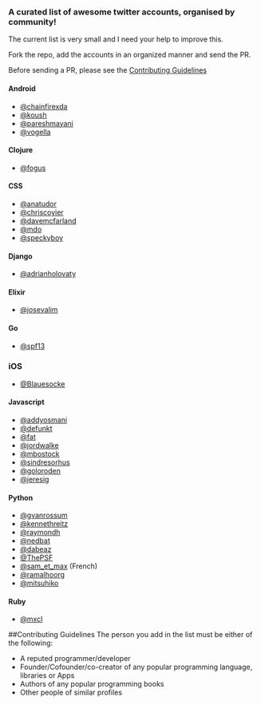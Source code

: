 ### A curated list of awesome twitter accounts, organised by community!


The current list is very small and I need your help to improve this.

Fork the repo, add the accounts in an organized manner and send the PR.

Before sending a PR, please see the [Contributing Guidelines](https://github.com/bhrigu123/AwesomeTwitterAccounts/blob/master/README.md#contributing-guidelines)


#### Android
* [@chainfirexda](https://twitter.com/ChainfireXDA)
* [@koush](https://twitter.com/koush)
* [@pareshmayani](https://twitter.com/pareshmayani)
* [@vogella](https://twitter.com/vogella)

#### Clojure
* [@fogus](https://twitter.com/fogus)


#### CSS
* [@anatudor](https://twitter.com/anatudor)
* [@chriscoyier](https://twitter.com/chriscoyier)
* [@davemcfarland](https://twitter.com/davemcfarland)
* [@mdo](https://twitter.com/mdo)
* [@speckyboy](https://twitter.com/speckyboy)


#### Django
* [@adrianholovaty](https://twitter.com/adrianholovaty)

#### Elixir
* [@josevalim](https://twitter.com/josevalim)

#### Go
* [@spf13](https://twitter.com/spf13)


### iOS
* [@Blauesocke](https://twitter.com/Blauesocke)


#### Javascript
* [@addyosmani](https://twitter.com/addyosmani)
* [@defunkt](https://twitter.com/defunkt)
* [@fat](https://twitter.com/fat)
* [@jordwalke](https://twitter.com/jordwalke)
* [@mbostock](https://twitter.com/mbostock)
* [@sindresorhus](https://twitter.com/sindresorhus)
* [@goloroden](https://twitter.com/goloroden)
* [@jeresig](https://twitter.com/jeresig)


#### Python
* [@gvanrossum](https://twitter.com/gvanrossum)
* [@kennethreitz](https://twitter.com/kennethreitz)
* [@raymondh](https://twitter.com/raymondh)
* [@nedbat](https://twitter.com/nedbat)
* [@dabeaz](https://twitter.com/dabeaz)
* [@ThePSF](https://twitter.com/ThePSF)
* [@sam_et_max](https://twitter.com/sam_et_max) (French)
* [@ramalhoorg](https://twitter.com/ramalhoorg)
* [@mitsuhiko](https://twitter.com/mitsuhiko)


#### Ruby
* [@mxcl](https://twitter.com/mxcl)


##Contributing Guidelines
The person you add in the list must be either of the following:
* A reputed programmer/developer 
* Founder/Cofounder/co-creator of any popular programming language, libraries or Apps
* Authors of any popular programming books
* Other people of similar profiles

